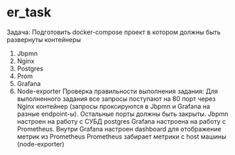 # er_task
Задача: 
Подготовить docker-compose проект в котором должны быть развернуты контейнеры 
   1. Jbpmn 
   2. Nginx 
   3. Postgres 
   4. Prom 
   5. Grafana 
   6. Node-exporter 
Проверка правильности выполнения задания: 
    Для выполненного задания все запросы поступают на 80 порт через Nginx контейнер (запросы проксируются в Jbpmn и Grafana на разные endpoint-ы). Остальные порты должны быть закрыты.
    Jbpmn настроен на работу с СУБД postgres 
    Grafana настроена на работу с Prometheus. Внутри Grafana настроен dashboard для отображение метрик из Prometheus 
    Prometheus забирает метрики с host машины (node-exporter)

